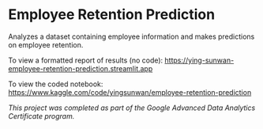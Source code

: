 # Employee Retention Prediction
Analyzes a dataset containing employee information and makes predictions on employee retention.

To view a formatted report of results (no code): 
https://ying-sunwan-employee-retention-prediction.streamlit.app

To view the coded notebook:
https://www.kaggle.com/code/yingsunwan/employee-retention-prediction

*This project was completed as part of the Google Advanced Data Analytics Certificate program.*
